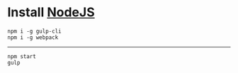 # Install [NodeJS](https://nodejs.org/es/) #
    npm i -g gulp-cli
    npm i -g webpack
---

    npm start
    gulp